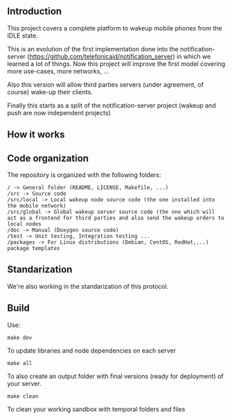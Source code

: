 ## Introduction

This project covers a complete platform to wakeup mobile phones from the IDLE state.

This is an evolution of the first implementation done into the notification-server (https://github.com/telefonicaid/notification_server) in which we learned a lot of things. Now this project will improve the first model covering more use-cases, more networks, ...

Also this version will allow third parties servers (under agreement, of course) wake-up their clients.

Finally this starts as a split of the notification-server project (wakeup and push are now independent projects)

## How it works

## Code organization

The repository is organized with the following folders:

```
/ -> General folder (README, LICENSE, Makefile, ...)
/src -> Source code
/src/local -> Local wakeup node source code (the one installed into the mobile network)
/src/global -> Global wakeup server source code (the one which will act as a frontend for third parties and also send the wakeup orders to local nodes
/doc -> Manual (Doxygen source code)
/test -> Unit testing, Integration testing ...
/packages -> For Linux distributions (Debian, CentOS, RedHat,...) package templates
```

## Standarization

We're also working in the standarization of this protocol. 

## Build

Use:

```
make dev
```
To update libraries and node dependencies on each server

```
make all
```
To also create an output folder with final versions (ready for deployment) of your server.

```
make clean
```
To clean your working sandbox with temporal folders and files